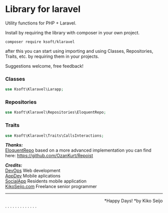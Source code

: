 # Library for laravel

Utility functions for PHP + Laravel.

Install by requiring the library with composer in your own project.

```composer require ksoft/klaravel```

after this you can start using importing and using Classes, Repositories, Traits, etc. by requiring them in your projects.

Suggestions welcome, free feedback!


### Classes

```php
use Ksoft\Klaravel\Larapp;
```

### Repositories

```php
use Ksoft\Klaravel\Repositories\EloquentRepo;
```

### Traits

```php
use Ksoft\Klaravel\Traits\CallsInteractions;
```


***Thanks:***  
[EloquentRepo](https://github.com/OzanKurt/Repoist) based on a more advanced implementation you can find here: https://github.com/OzanKurt/Repoist  

***Credits:***   
[DevOps](https://sunnyface.com "Programador ios málaga Marbella") Web development  
[AppDev](https://gestorapp.com "Gestor de aplicaciones moviles en málaga, mijas, marbella") Mobile aplications  
[SocialApp](https://sosvecinos.com "Plataforma móvil para la gestion de comunidades") Residents mobile application  
[KikoSeijo.com](https://kikoseijo.com "Programador freelance movil y Laravel") Freelance senior programmer

---
<div dir=rtl markdown=1>Happy Days! *by Kiko Seijo*</div>
.  
.  
.  
.  
.  
.  
.  
.  
.  
.  
.  
.  
.  
